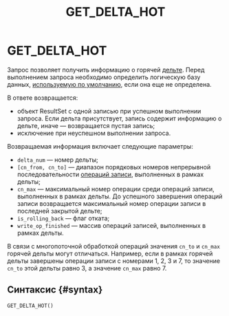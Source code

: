 ﻿---
layout: default
title: GET_DELTA_HOT
nav_order: 25
parent: Запросы SQL+
grand_parent: Справочная информация
has_children: false
has_toc: false
---

# GET_DELTA_HOT

Запрос позволяет получить информацию о горячей [дельте](../../../overview/main_concepts/delta/delta.md). 
Перед выполнением запроса необходимо определить логическую базу данных, 
[используемую по умолчанию](../../../working_with_system/other_features/default_db_set-up/default_db_set-up.md), 
если она еще не определена.

В ответе возвращается:
*   объект ResultSet c одной записью при успешном выполнении запроса. Если дельта присутствует, запись 
    содержит информацию о дельте, иначе — возвращается пустая запись;
*   исключение при неуспешном выполнении запроса.

Возвращаемая информация включает следующие параметры:
*   `delta_num` — номер дельты;
*   `[cn_from, cn_to]` — диапазон порядковых номеров непрерывной последовательности 
    [операций записи](../../../overview/main_concepts/write_operation/write_operation.md), 
    выполненных в рамках дельты;
*   `cn_max` — максимальный номер операции среди операций записи, выполненных в рамках дельты. 
    До успешного завершения операций записи возвращается максимальный номер операции записи в последней 
    закрытой дельте;
*   `is_rolling_back` — флаг отката;
*   `write_op_finished` — массив операций записей, выполненных в рамках дельты.

В связи с многопоточной обработкой операций значения `cn_to` и `cn_max` горячей дельты могут отличаться. 
Например, если в рамках горячей дельты завершены операции записи с номерами 1, 2, 3 и 7, то значение 
`cn_to` этой дельты равно 3, а значение `cn_max` равно 7.

## Синтаксис {#syntax}

```sql
GET_DELTA_HOT()
```